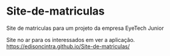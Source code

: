 # Site-de-matriculas
Site de matriculas para um projeto da empresa EyeTech Junior


Site no ar para os interessados em ver a aplicação. <br>
https://edisoncintra.github.io/Site-de-matriculas/
